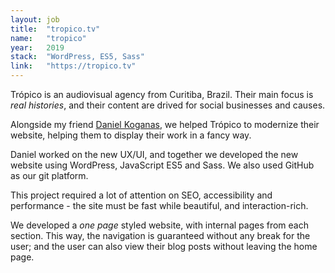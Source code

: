 ```yaml
---
layout: job
title:  "tropico.tv"
name:   "tropico"
year:   2019
stack:  "WordPress, ES5, Sass"
link:   "https://tropico.tv"
---
```

Trópico is an audiovisual agency from Curitiba, Brazil. Their main focus is _real histories_, and their content are drived for social businesses and causes.

Alongside my friend [Daniel Koganas](https://koganas.com/), we helped Trópico to modernize their website, helping them to display their work in a fancy way.

Daniel worked on the new UX/UI, and together we developed the new website using WordPress, JavaScript ES5 and Sass. We also used GitHub as our git platform.

This project required a lot of attention on SEO, accessibility and performance - the site must be fast while beautiful, and interaction-rich.

We developed a _one page_ styled website, with internal pages from each section. This way, the navigation is guaranteed without any break for the user; and the user can also view their blog posts without leaving the home page.
